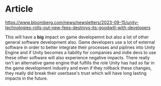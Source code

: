 # Article

https://www.bloomberg.com/news/newsletters/2023-09-15/unity-technologies-rolls-out-new-fees-destroys-its-goodwill-with-developers

This will have a **big** impact on game developemnt but also a lot of other general software development also. Game developers use a lot of external software in order to better integrate their processes and piplines into Unity Engine and if Unity becomes a liability for companies and indie devs to use these other software will also experience negative impacts. There really isn't an alternative game engine that fulfills the role Unity has had so far in the game development industry and even if they rollback these changes, they really did break their userbase's trust which will have long lasting impacts in the future.
